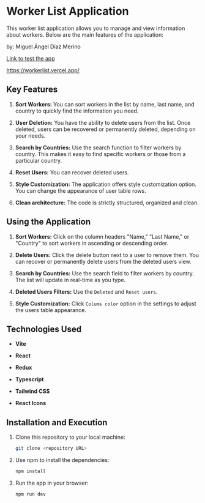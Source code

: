 # Worker List Application

This worker list application allows you to manage and view information about workers. Below are the main features of the application:

by: Miguel Ángel Díaz Merino

[Link to test the app](https://workerlist.vercel.app/)

https://workerlist.vercel.app/

## Key Features

1. **Sort Workers:** You can sort workers in the list by name, last name, and country to quickly find the information you need.

2. **User Deletion:** You have the ability to delete users from the list. Once deleted, users can be recovered or permanently deleted, depending on your needs.

3. **Search by Countries:** Use the search function to filter workers by country. This makes it easy to find specific workers or those from a particular country.

4. **Reset Users:** You can recover deleted users.

5. **Style Customization:** The application offers style customization option. You can change the appearance of user table rows.

6. **Clean architecture:** The code is strictly structured, organized and clean.

## Using the Application

1. **Sort Workers:** Click on the column headers "Name," "Last Name," or "Country" to sort workers in ascending or descending order.

2. **Delete Users:** Click the delete button next to a user to remove them. You can recover or permanently delete users from the deleted users view.

3. **Search by Countries:** Use the search field to filter workers by country. The list will update in real-time as you type.

4. **Deleted Users Filters:** Use the `Deleted` and `Reset users`.

5. **Style Customization:** Click `Colums color` option in the settings to adjust the users table appearance.

## Technologies Used

- **Vite**
- **React**

- **Redux**
- **Typescript**

- **Tailwind CSS**
- **React Icons**

## Installation and Execution

1. Clone this repository to your local machine:

   ```bash
   git clone <repository URL>
   ```

2. Use npm to install the dependencies:

   ```bash
   npm install
   ```

3. Run the app in your browser:

   ```bash
   npm run dev
   ```
